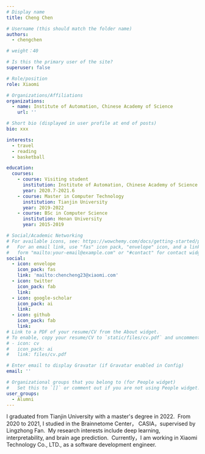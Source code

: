 ```yaml
---
# Display name
title: Cheng Chen

# Username (this should match the folder name)
authors:
  - chengchen

# weight：40

# Is this the primary user of the site?
superuser: false

# Role/position
role: Xiaomi

# Organizations/Affiliations
organizations:
  - name: Institute of Automation, Chinese Academy of Science
    url: ''

# Short bio (displayed in user profile at end of posts)
bio: xxx

interests:
  - travel
  - reading
  - basketball

education:
  courses:
    - course: Visiting student
      institution: Institute of Automation, Chinese Academy of Science
      year: 2020.7-2021.6
    - course: Master in Computer Technology
      institution: Tianjin University
      year: 2019-2022
    - course: BSc in Computer Science
      institution: Henan University
      year: 2015-2019

# Social/Academic Networking
# For available icons, see: https://wowchemy.com/docs/getting-started/page-builder/#icons
#   For an email link, use "fas" icon pack, "envelope" icon, and a link in the
#   form "mailto:your-email@example.com" or "#contact" for contact widget.
social:
  - icon: envelope
    icon_pack: fas
    link: 'mailto:chencheng23@xiaomi.com'
  - icon: twitter
    icon_pack: fab
    link: 
  - icon: google-scholar
    icon_pack: ai
    link: 
  - icon: github
    icon_pack: fab
    link: 
# Link to a PDF of your resume/CV from the About widget.
# To enable, copy your resume/CV to `static/files/cv.pdf` and uncomment the lines below.
# - icon: cv
#   icon_pack: ai
#   link: files/cv.pdf

# Enter email to display Gravatar (if Gravatar enabled in Config)
email: ''

# Organizational groups that you belong to (for People widget)
#   Set this to `[]` or comment out if you are not using People widget.
user_groups:
  - Alumni
---
```


I graduated from Tianjin University with a master's degree in 2022.  From 2020 to 2021, I studied in the Brainnetome Center， CASIA，supervised by Lingzhong Fan.  My research interests include deep learning, interpretability, and brain age prediction.  Currently，I am working in Xiaomi Technology Co., LTD., as a software development engineer.